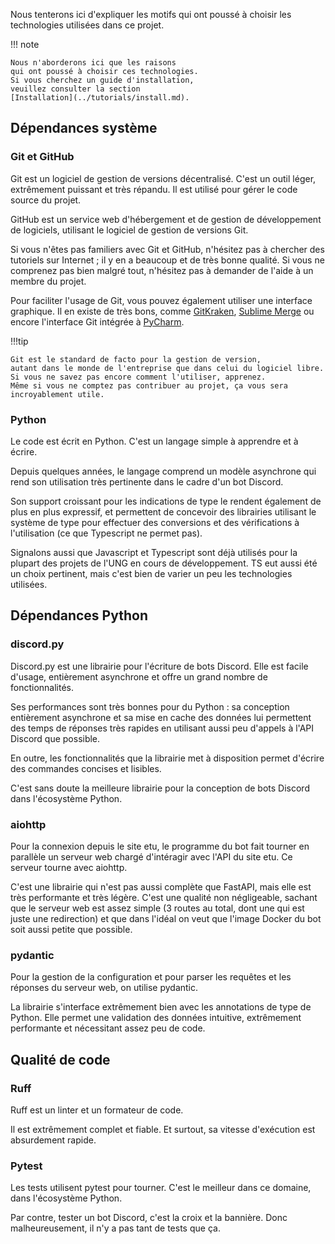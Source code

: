 
Nous tenterons ici d'expliquer les motifs
qui ont poussé à choisir les technologies
utilisées dans ce projet.

!!! note

    Nous n'aborderons ici que les raisons
    qui ont poussé à choisir ces technologies.
    Si vous cherchez un guide d'installation,
    veuillez consulter la section
    [Installation](../tutorials/install.md).

## Dépendances système

### Git et GitHub

Git est un logiciel de gestion de versions décentralisé.
C'est un outil léger, extrêmement puissant et très répandu.
Il est utilisé pour gérer le code source du projet.

GitHub est un service web d'hébergement et 
de gestion de développement de logiciels,
utilisant le logiciel de gestion de versions Git.

Si vous n'êtes pas familiers avec Git et GitHub,
n'hésitez pas à chercher des tutoriels sur Internet ;
il y en a beaucoup et de très bonne qualité.
Si vous ne comprenez pas bien malgré tout,
n'hésitez pas à demander de l'aide à un membre du projet.

Pour faciliter l'usage de Git, vous pouvez également
utiliser une interface graphique. Il en existe
de très bons, comme [GitKraken](https://www.gitkraken.com/),
[Sublime Merge](https://www.sublimemerge.com/) ou encore
l'interface Git intégrée à [PyCharm](https://www.jetbrains.com/pycharm/).

!!!tip

    Git est le standard de facto pour la gestion de version,
    autant dans le monde de l'entreprise que dans celui du logiciel libre.
    Si vous ne savez pas encore comment l'utiliser, apprenez.
    Même si vous ne comptez pas contribuer au projet, ça vous sera
    incroyablement utile.

### Python

Le code est écrit en Python.
C'est un langage simple à apprendre et à écrire.

Depuis quelques années, le langage comprend un modèle
asynchrone qui rend son utilisation très pertinente dans le
cadre d'un bot Discord.

Son support croissant pour les indications de type
le rendent également de plus en plus expressif,
et permettent de concevoir des librairies utilisant
le système de type pour effectuer des conversions et des vérifications
à l'utilisation (ce que Typescript ne permet pas).

Signalons aussi que Javascript et Typescript sont déjà utilisés
pour la plupart des projets de l'UNG en cours de développement.
TS eut aussi été un choix pertinent, mais c'est bien de varier
un peu les technologies utilisées.

## Dépendances Python

### discord.py

Discord.py est une librairie pour l'écriture de bots Discord.
Elle est facile d'usage, entièrement asynchrone 
et offre un grand nombre de fonctionnalités.

Ses performances sont très bonnes pour du Python :
sa conception entièrement asynchrone et sa mise en cache
des données lui permettent des temps de réponses très rapides
en utilisant aussi peu d'appels à l'API Discord que possible.

En outre, les fonctionnalités que la librairie met
à disposition permet d'écrire des commandes concises et lisibles.

C'est sans doute la meilleure librairie pour la conception
de bots Discord dans l'écosystème Python.

### aiohttp

Pour la connexion depuis le site etu,
le programme du bot fait tourner en parallèle un serveur
web chargé d'intéragir avec l'API du site etu.
Ce serveur tourne avec aiohttp.

C'est une librairie qui n'est pas aussi complète que FastAPI,
mais elle est très performante et très légère.
C'est une qualité non négligeable,
sachant que le serveur web est assez simple 
(3 routes au total, dont une qui est juste une redirection)
et que dans l'idéal on veut que l'image Docker du bot
soit aussi petite que possible.

### pydantic

Pour la gestion de la configuration et pour parser 
les requêtes et les réponses du serveur web,
on utilise pydantic.

La librairie s'interface extrêmement bien
avec les annotations de type de Python.
Elle permet une validation des données intuitive,
extrêmement performante et nécessitant assez peu de code.

## Qualité de code

### Ruff

Ruff est un linter et un formateur de code.

Il est extrêmement complet et fiable.
Et surtout, sa vitesse d'exécution est absurdement rapide.

### Pytest

Les tests utilisent pytest pour tourner.
C'est le meilleur dans ce domaine, dans l'écosystème Python.

Par contre, tester un bot Discord, c'est la croix et la bannière.
Donc malheureusement, il n'y a pas tant de tests que ça.
